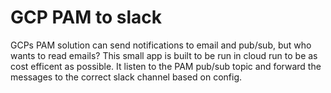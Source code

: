 # GCP PAM to slack

GCPs PAM solution can send notifications to email and pub/sub, but who wants to read emails?
This small app is built to be run in cloud run to be as cost efficent as possible.
It listen to the PAM pub/sub topic and forward the messages to the correct slack channel based on config.
